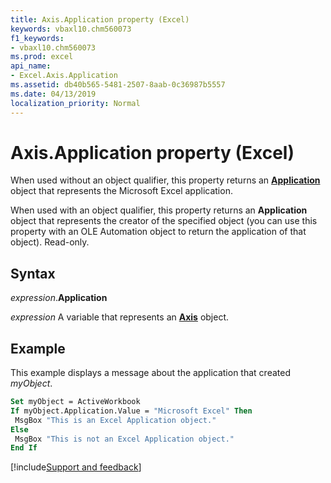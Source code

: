 ```yaml
---
title: Axis.Application property (Excel)
keywords: vbaxl10.chm560073
f1_keywords:
- vbaxl10.chm560073
ms.prod: excel
api_name:
- Excel.Axis.Application
ms.assetid: db40b565-5481-2507-8aab-0c36987b5557
ms.date: 04/13/2019
localization_priority: Normal
---
```



# Axis.Application property (Excel)

When used without an object qualifier, this property returns an **[Application](Excel.Application(object).md)** object that represents the Microsoft Excel application. 

When used with an object qualifier, this property returns an **Application** object that represents the creator of the specified object (you can use this property with an OLE Automation object to return the application of that object). Read-only.


## Syntax

_expression_.**Application**

_expression_ A variable that represents an **[Axis](Excel.Axis(object).md)** object.


## Example

This example displays a message about the application that created _myObject_.

```vb
Set myObject = ActiveWorkbook 
If myObject.Application.Value = "Microsoft Excel" Then 
 MsgBox "This is an Excel Application object." 
Else 
 MsgBox "This is not an Excel Application object." 
End If
```



[!include[Support and feedback](~/includes/feedback-boilerplate.md)]